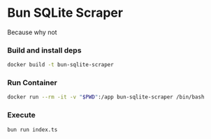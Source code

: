 # Bun SQLite Scraper

Because why not

### Build and install deps

```sh
docker build -t bun-sqlite-scraper 
```

### Run Container

```sh
docker run --rm -it -v "$PWD":/app bun-sqlite-scraper /bin/bash
```

### Execute

```sh
bun run index.ts
```
